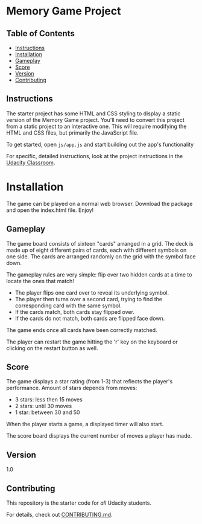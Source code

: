 # Memory Game Project

## Table of Contents

* [Instructions](#instructions)
* [Installation](#installation)
* [Gameplay](#gameplay)
* [Score](#score)
* [Version](#version)
* [Contributing](#contributing)

## Instructions

The starter project has some HTML and CSS styling to display a static version of the Memory Game project. You'll need to convert this project from a static project to an interactive one. This will require modifying the HTML and CSS files, but primarily the JavaScript file.

To get started, open `js/app.js` and start building out the app's functionality

For specific, detailed instructions, look at the project instructions in the [Udacity Classroom](https://classroom.udacity.com/me).

# Installation

The game can be played on a normal web browser. Download the package and open the index.html file. Enjoy!

## Gameplay

The game board consists of sixteen "cards" arranged in a grid. The deck is made up of eight different pairs of cards, each with different symbols on one side. The cards are arranged randomly on the grid with the symbol face down.

The gameplay rules are very simple: flip over two hidden cards at a time to locate the ones that match!

* The player flips one card over to reveal its underlying symbol.
* The player then turns over a second card, trying to find the corresponding card with the same symbol.
* If the cards match, both cards stay flipped over.
* If the cards do not match, both cards are flipped face down.

The game ends once all cards have been correctly matched.

The player can restart the game hitting the 'r' key on the keyboard or clicking on the restart button as well.

## Score

The game displays a star rating (from 1-3) that reflects the player's performance. Amount of stars depends from moves:

* 3 stars: less then 15 moves
* 2 stars: until 30 moves
* 1 star: between 30 and 50

When the player starts a game, a displayed timer will also start.

The score board displays the current number of moves a player has made.

## Version
1.0

## Contributing

This repository is the starter code for _all_ Udacity students.

For details, check out [CONTRIBUTING.md](CONTRIBUTING.md).
